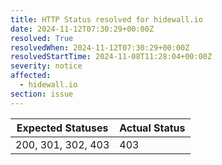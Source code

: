 ```yaml
---
title: HTTP Status resolved for hidewall.io
date: 2024-11-12T07:30:29+00:00Z
resolved: True
resolvedWhen: 2024-11-12T07:30:29+00:00Z
resolvedStartTime: 2024-11-08T11:28:04+00:00Z
severity: notice
affected:
  - hidewall.io
section: issue
---
```


| Expected Statuses | Actual Status  |
|-------------------|----------------|
| 200, 301, 302, 403 | 403 |
